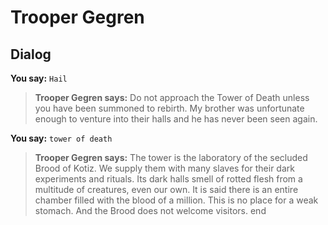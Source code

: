 # Trooper Gegren
## Dialog

**You say:** `Hail`



>**Trooper Gegren says:** Do not approach the Tower of Death unless you have been summoned to rebirth.  My brother was unfortunate enough to venture into their halls and he has never been seen again.

**You say:** `tower of death`




>**Trooper Gegren says:** The tower is the laboratory of the secluded Brood of Kotiz.  We supply them with many slaves for their dark experiments and rituals.  Its dark halls smell of rotted flesh from a multitude of creatures, even our own.  It is said there is an entire chamber filled with the blood of a million.  This is no place for a weak stomach.  And the Brood does not welcome visitors.
end





